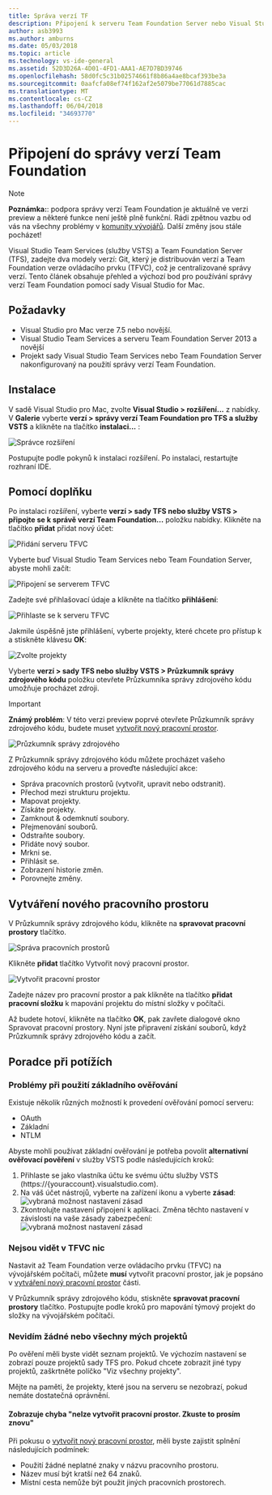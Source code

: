 ```yaml
---
title: Správa verzí TF
description: Připojení k serveru Team Foundation Server nebo Visual Studio Team Services s verzí Team Foundation.
author: asb3993
ms.author: amburns
ms.date: 05/03/2018
ms.topic: article
ms.technology: vs-ide-general
ms.assetid: 52D3D26A-4D01-4FD1-AAA1-AE7D7BD39746
ms.openlocfilehash: 58d0fc5c31b02574661f8b86a4ae8bcaf393be3a
ms.sourcegitcommit: 0aafcfa08ef74f162af2e5079be77061d7885cac
ms.translationtype: MT
ms.contentlocale: cs-CZ
ms.lasthandoff: 06/04/2018
ms.locfileid: "34693770"
---
```

# <a name="connecting-to-team-foundation-version-control"></a>Připojení do správy verzí Team Foundation 

> [!NOTE]
> **Poznámka:**: podpora správy verzí Team Foundation je aktuálně ve verzi preview a některé funkce není ještě plně funkční. Rádi zpětnou vazbu od vás na všechny problémy v [komunity vývojářů](https://developercommunity.visualstudio.com/spaces/41/index.html). Další změny jsou stále pocházet!

Visual Studio Team Services (služby VSTS) a Team Foundation Server (TFS), zadejte dva modely verzí: Git, který je distribuován verzí a Team Foundation verze ovládacího prvku (TFVC), což je centralizované správy verzí. Tento článek obsahuje přehled a výchozí bod pro používání správy verzí Team Foundation pomocí sady Visual Studio for Mac.

## <a name="requirements"></a>Požadavky

* Visual Studio pro Mac verze 7.5 nebo novější.
* Visual Studio Team Services a serveru Team Foundation Server 2013 a novější
* Projekt sady Visual Studio Team Services nebo Team Foundation Server nakonfigurovaný na použití správy verzí Team Foundation.

## <a name="installation"></a>Instalace

V sadě Visual Studio pro Mac, zvolte **Visual Studio > rozšíření...**  z nabídky. V **Galerie** vyberte **verzí > správy verzí Team Foundation pro TFS a služby VSTS** a klikněte na tlačítko **instalaci...** :

  ![Správce rozšíření](media/tfvc-install.png) 

Postupujte podle pokynů k instalaci rozšíření. Po instalaci, restartujte rozhraní IDE.

## <a name="using-the-add-in"></a>Pomocí doplňku

Po instalaci rozšíření, vyberte **verzí > sady TFS nebo služby VSTS > připojte se k správě verzí Team Foundation...**  položku nabídky. Klikněte na tlačítko **přidat** přidat nový účet: 

![Přidání serveru TFVC](media/tfvc-add-remove-server.png)

Vyberte buď Visual Studio Team Services nebo Team Foundation Server, abyste mohli začít:

![Připojení se serverem TFVC](media/tfvc-choose-server-type.png)

Zadejte své přihlašovací údaje a klikněte na tlačítko **přihlášení**: 

![Přihlaste se k serveru TFVC](media/tfvc-login.png)

Jakmile úspěšně jste přihlášení, vyberte projekty, které chcete pro přístup k a stiskněte klávesu **OK**: 

![Zvolte projekty](media/tfvc-choose-projects.png)

Vyberte **verzí > sady TFS nebo služby VSTS > Průzkumník správy zdrojového kódu** položku otevřete Průzkumníka správy zdrojového kódu umožňuje procházet zdroji.

> [!IMPORTANT]
> **Známý problém**: V této verzi preview poprvé otevřete Průzkumník správy zdrojového kódu, budete muset [vytvořit nový pracovní prostor](#creating-a-new-workspace).

![Průzkumník správy zdrojového](media/tfvc-source-explorer.png)

Z Průzkumník správy zdrojového kódu můžete procházet vašeho zdrojového kódu na serveru a proveďte následující akce:

- Správa pracovních prostorů (vytvořit, upravit nebo odstranit).
- Přechod mezi strukturu projektu.
- Mapovat projekty.
- Získáte projekty.
- Zamknout & odemknutí soubory.
- Přejmenování souborů.
- Odstraňte soubory.
- Přidáte nový soubor.
- Mrkni se.
- Přihlásit se.
- Zobrazení historie změn.
- Porovnejte změny.

## <a name="creating-a-new-workspace"></a>Vytváření nového pracovního prostoru

V Průzkumník správy zdrojového kódu, klikněte na **spravovat pracovní prostory** tlačítko. 

![Správa pracovních prostorů](media/tfvc-manage-workspaces.png)

Klikněte **přidat** tlačítko Vytvořit nový pracovní prostor.

![Vytvořit pracovní prostor](media/tfvc-create-workspace.png)

Zadejte název pro pracovní prostor a pak klikněte na tlačítko **přidat pracovní složku** k mapování projektu do místní složky v počítači.

Až budete hotoví, klikněte na tlačítko **OK**, pak zavřete dialogové okno Spravovat pracovní prostory. Nyní jste připravení získání souborů, když Průzkumník správy zdrojového kódu a začít.

## <a name="troubleshooting"></a>Poradce při potížích

### <a name="problems-using-basic-authentication"></a>Problémy při použití základního ověřování

Existuje několik různých možností k provedení ověřování pomocí serveru:

- OAuth
- Základní
- NTLM

Abyste mohli používat základní ověřování je potřeba povolit **alternativní ověřovací pověření** v služby VSTS podle následujících kroků:

1. Přihlaste se jako vlastníka účtu ke svému účtu služby VSTS (https://{youraccount}.visualstudio.com).
2. Na váš účet nástrojů, vyberte na zařízení ikonu a vyberte **zásad**: ![vybraná možnost nastavení zásad](media/tfvc-auth2.png) 
3. Zkontrolujte nastavení připojení k aplikaci. Změna těchto nastavení v závislosti na vaše zásady zabezpečení: ![vybraná možnost nastavení zásad](media/tfvc-auth.png)  

### <a name="i-do-not-see-anything-in-tfvc"></a>Nejsou vidět v TFVC nic

Nastavit až Team Foundation verze ovládacího prvku (TFVC) na vývojářském počítači, můžete **musí** vytvořit pracovní prostor, jak je popsáno v [vytváření nový pracovní prostor](#creating-a-new-workspace) části.

V Průzkumník správy zdrojového kódu, stiskněte **spravovat pracovní prostory** tlačítko. Postupujte podle kroků pro mapování týmový projekt do složky na vývojářském počítači.

### <a name="i-do-not-see-any--all-of-my-projects"></a>Nevidím žádné nebo všechny mých projektů

Po ověření měli byste vidět seznam projektů. Ve výchozím nastavení se zobrazí pouze projektů sady TFS pro. Pokud chcete zobrazit jiné typy projektů, zaškrtněte políčko "Viz všechny projekty".

Mějte na paměti, že projekty, které jsou na serveru se nezobrazí, pokud nemáte dostatečná oprávnění.

#### <a name="i-am-getting-the-error-cannot-create-the-workspace-please-try-again"></a>Zobrazuje chyba "nelze vytvořit pracovní prostor. Zkuste to prosím znovu"

Při pokusu o [vytvořit nový pracovní prostor](#creating-a-new-workspace), měli byste zajistit splnění následujících podmínek:

- Použití žádné neplatné znaky v názvu pracovního prostoru.
- Název musí být kratší než 64 znaků.
- Místní cesta nemůže být použit jiných pracovních prostorech.